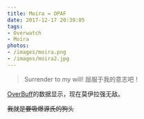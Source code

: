 ```yaml
---
title: Moira = OPAF
date: 2017-12-17 20:39:05
tags:
- Overwatch
- Moira
photos:
- /images/moira.png
- /images/moira2.jpg
---
```


> Surrender to my will!
> 屈服于我的意志吧！

[OverBuff](https://www.overbuff.com/heroes/moira)的数据显示，现在莫伊拉强无敌。

~~我就是要吸爆源氏的狗头~~
